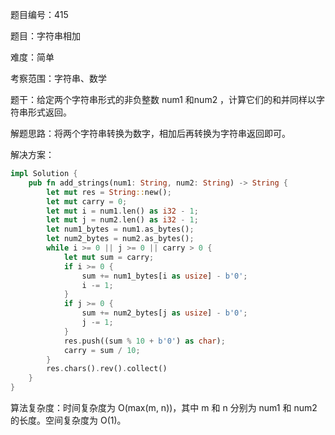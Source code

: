 题目编号：415

题目：字符串相加

难度：简单

考察范围：字符串、数学

题干：给定两个字符串形式的非负整数 num1 和num2 ，计算它们的和并同样以字符串形式返回。

解题思路：将两个字符串转换为数字，相加后再转换为字符串返回即可。

解决方案：

```rust
impl Solution {
    pub fn add_strings(num1: String, num2: String) -> String {
        let mut res = String::new();
        let mut carry = 0;
        let mut i = num1.len() as i32 - 1;
        let mut j = num2.len() as i32 - 1;
        let num1_bytes = num1.as_bytes();
        let num2_bytes = num2.as_bytes();
        while i >= 0 || j >= 0 || carry > 0 {
            let mut sum = carry;
            if i >= 0 {
                sum += num1_bytes[i as usize] - b'0';
                i -= 1;
            }
            if j >= 0 {
                sum += num2_bytes[j as usize] - b'0';
                j -= 1;
            }
            res.push((sum % 10 + b'0') as char);
            carry = sum / 10;
        }
        res.chars().rev().collect()
    }
}
```

算法复杂度：时间复杂度为 O(max(m, n))，其中 m 和 n 分别为 num1 和 num2 的长度。空间复杂度为 O(1)。